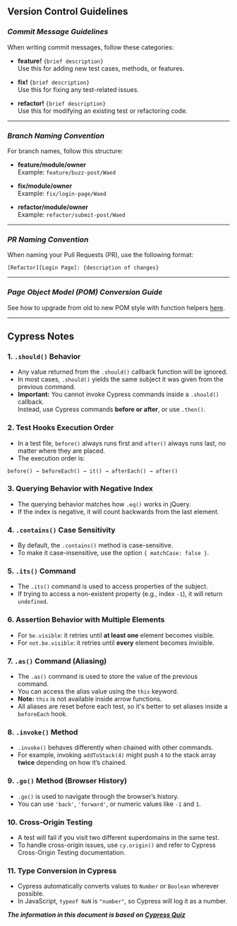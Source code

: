 ## Version Control Guidelines

### ***Commit Message Guidelines***
When writing commit messages, follow these categories:

- **feature!** `{brief description}`  
  Use this for adding new test cases, methods, or features.

- **fix!** `{brief description}`  
  Use this for fixing any test-related issues.

- **refactor!** `{brief description}`  
  Use this for modifying an existing test or refactoring code.

---

### ***Branch Naming Convention***

For branch names, follow this structure:

- **feature/module/owner**  
  Example: `feature/buzz-post/Waed`

- **fix/module/owner**  
  Example: `fix/login-page/Waed`

- **refactor/module/owner**  
  Example: `refactor/submit-post/Waed`

---

### ***PR Naming Convention***

When naming your Pull Requests (PR), use the following format:

```text
[Refactor][Login Page]: {description of changes}
```
---
### ***Page Object Model (POM) Conversion Guide***

See how to upgrade from old to new POM style with function helpers [here](https://excalidraw.com/#json=xEEBgT4JsHKhHgkjCvbYR,HvrHhX12iwzhyfzQqgxsDw).

---
## Cypress Notes

### 1. `.should()` Behavior
- Any value returned from the `.should()` callback function will be ignored.
- In most cases, `.should()` yields the same subject it was given from the previous command.
- **Important:** You cannot invoke Cypress commands inside a `.should()` callback.  
  Instead, use Cypress commands **before or after**, or use `.then()`.

### 2. Test Hooks Execution Order
- In a test file, `before()` always runs first and `after()` always runs last, no matter where they are placed.
- The execution order is:
```text
before() → beforeEach() → it() → afterEach() → after()
```
### 3. Querying Behavior with Negative Index
- The querying behavior matches how `.eq()` works in jQuery.
- If the index is negative, it will count backwards from the last element.

### 4. `.contains()` Case Sensitivity
- By default, the `.contains()` method is case-sensitive.
- To make it case-insensitive, use the option `{ matchCase: false }`.

### 5. `.its()` Command
- The `.its()` command is used to access properties of the subject.
- If trying to access a non-existent property (e.g., index `-1`), it will return `undefined`.

### 6. Assertion Behavior with Multiple Elements
- For `be.visible`: it retries until **at least one** element becomes visible.
- For `not.be.visible`: it retries until **every** element becomes invisible.

### 7. `.as()` Command (Aliasing)
- The `.as()` command is used to store the value of the previous command.
- You can access the alias value using the `this` keyword.
- **Note:** `this` is not available inside arrow functions.
- All aliases are reset before each test, so it's better to set aliases inside a `beforeEach` hook.

### 8. `.invoke()` Method
- `.invoke()` behaves differently when chained with other commands.
- For example, invoking `addToStack(4)` might push `4` to the stack array **twice** depending on how it’s chained.

### 9. `.go()` Method (Browser History)
- `.go()` is used to navigate through the browser’s history.
- You can use `'back'`, `'forward'`, or numeric values like `-1` and `1`.

### 10. Cross-Origin Testing
- A test will fail if you visit two different superdomains in the same test.
- To handle cross-origin issues, use `cy.origin()` and refer to Cypress Cross-Origin Testing documentation.

### 11. Type Conversion in Cypress
- Cypress automatically converts values to `Number` or `Boolean` wherever possible.
- In JavaScript, `typeof NaN` is `"number"`, so Cypress will log it as a number.


***The information in this document is based on [Cypress Quiz](https://cypressquiz.com/?fbclid=IwY2xjawJ6AHRleHRuA2FlbQIxMQABHvVGwMbHbbKVvG0nMCUWVUpEJ3DabIleBr_FEVwJqZM2XEh8X2yxjopSK3h-_aem_OuGGzLmso6GoTIxLNlHpCQ)***
